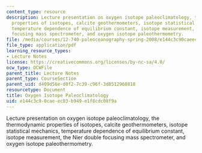 ```yaml
---
content_type: resource
description: Lecture presentation on oxygen isotope paleoclimatology, the thermodynamic
  properties of isotopes, calcite geothermometers, isotope statistical mechanics,
  temperature dependence of equilibrium constant, isotope measurement, the Nier double
  focusing mass spectrometer, and oxygen isotope paleothermometry.
file: /media/courses/12-740-paleoceanography-spring-2008/e144c3c90caeec03b949e1f8cdc08f9a_lec02_slide.pdf
file_type: application/pdf
learning_resource_types:
- Lecture Notes
license: https://creativecommons.org/licenses/by-nc-sa/4.0/
ocw_type: OCWFile
parent_title: Lecture Notes
parent_type: CourseSection
parent_uid: d409d56e-d0f2-7c39-c96f-3d8512960818
resourcetype: Document
title: Oxygen Isotope Paleoclimatology
uid: e144c3c9-0cae-ec03-b949-e1f8cdc08f9a
---
```

Lecture presentation on oxygen isotope paleoclimatology, the thermodynamic properties of isotopes, calcite geothermometers, isotope statistical mechanics, temperature dependence of equilibrium constant, isotope measurement, the Nier double focusing mass spectrometer, and oxygen isotope paleothermometry.